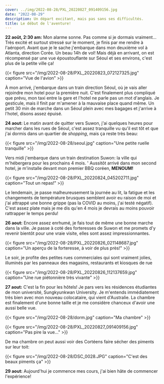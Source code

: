 ```yaml
---
cover: ../img/2022-08-28/PXL_20220827_091409156.jpg
date: "2022-08-29"
description: Un départ excitant, mais pas sans ses difficultés.
title: Le début de l'aventure!
---
```


**22 août, 2:30 am:** Mon alarme sonne. Pas comme si je dormais vraiment... Très excité et surtout stressé sur le moment, je finis par me rendre à l'aéroport.
Avant que je le sache j'embarque dans mon deuxième vol à Atlanta, direction Corée. Un beau 14h de vol! Mais déjà en arrivant, on est récompensé par une vue époustouflante sur Séoul et ses environs, c'est plus de la petite ville ça!

{{< figure src="/img/2022-08-28/PXL_20220823_072127325.jpg" caption="Vue de l'avion" >}}

À mon arrivé, j'embarque dans un train direction Séoul, où je vais aller rejoindre mon hotel pour la première nuit.
C'est finalement plus compliqué que prévu, mon taxi entre la gare et l'hotel ne parle pas un mot d'anglais. Je gesticule, mais il finit par m'amener à la mauvaise place quand même. Un petit 30 min de marche dans un Séoul plein avec mes bagages et j'arrive à l'hotel, disons assez épuisé.

**24 aout:** Le matin avant de quitter vers Suwon, j'ai quelques heures pour marcher dans les rues de Séoul, c'est assez tranquille vu qu'il est tôt et que j'ai dormis dans un quartier de *shopping*, mais ça reste très beau:

{{< figure src="/img/2022-08-28/seoul.jpg" caption="Une petite ruelle tranquille" >}}

Vers midi j'embarque dans un train destination Suwon: la ville qui m'hébergera pour les prochains 4 mois.
'
Aussitôt arrivé dans mon second hotel, je m'installe devant mon premier BBQ coréen, **MENOUM!**

{{< figure src="/img/2022-08-28/PXL_20220824_045202711.jpg" caption="Tout un repas!" >}}

Le lendemain, je passe malheureusement la journée au lit, la fatigue et les changements de température brusques semblent avoir eu raison de moi et j'ai attrappé une bonne grippe (pas la COVID au moins, j'ai testé négatif). C'est assez plate mais je me dis qu'en 4 mois je devrais au moins pouvoir rattrapper le temps perdu!

**26 aout:** Encore assez enrhumé, je fais tout de même une bonne marche dans la ville. Je passe à coté des forteresses de Suwon et me promets d'y revenir bientôt pour une vraie visite, elles sont assez impressionnantes.

{{< figure src="/img/2022-08-28/PXL_20220826_021148687.jpg" caption="Un aperçu de la forteresse, à voir de plus près!" >}}

Le soir, je profite des petites rues commerciales qui sont vraiment jolies, illuminés par les panneaux des magasins, restaurants et kiosques de rue

{{< figure src="/img/2022-08-28/PXL_20220826_112137659.jpg" caption="Une rue piétonnière très vivante" >}}

**27 aout:** C'est la fin pour les hôtels! Je pars vers les résidences étudiantes de mon université, Sungkyunkwan University. Je m'entends immédiatement très bien avec mon nouveau colocataire, qui vient d'Australie. La chambre est finalement d'une bonne taille et je me considère chanceux d'avoir une aussi belle vue.

{{< figure src="/img/2022-08-28/dorm.jpg" caption="Ma chambre" >}}

{{< figure src="/img/2022-08-28/PXL_20220827_091409156.jpg" caption="Pas pire la vue..." >}}

De ma chambre on peut aussi voir des Cortéens faire sécher des piments sur leur toit:

{{< figure src="/img/2022-08-28/DSC_0028.JPG" caption="C'est des beaux piments ça" >}}

**29 aout:** Aujourd'hui je commence mes cours, j'ai bien hâte de commencer l'expérience!